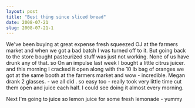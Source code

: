```yaml
---
layout: post
title: "Best thing since sliced bread"
date: 2008-07-21
slug: 2008-07-21-1
---
```


We&apos;ve been buying at great expense fresh squeezed OJ at the farmers market and when we got a bad batch I was turned off to it.  But going back to the store bought pasteurized stuff was just not working.  None of us have drunk any of that.  so On an impulse last week I bought a little citrus juicer.  and this morning I cracked it open along with the 10 lb bag of oranges we got at the same booth at the farmers market and wow - incredible.  Megan drank 2 glasses.   - we all did .   so easy too - really took very little time cut them open and juice each half.  I could see doing it almost every morning.  

Next I&apos;m going to juice so lemon juice for some fresh lemonade - yummy


